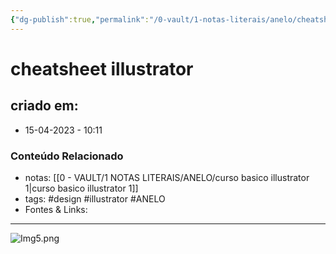 ```yaml
---
{"dg-publish":true,"permalink":"/0-vault/1-notas-literais/anelo/cheatsheet-illustrator/","tags":["design","illustrator","ANELO"],"dgHomeLink":true,"dgShowLocalGraph":true,"dgShowFileTree":true,"dgEnableSearch":true,"noteIcon":""}
---
```


# cheatsheet illustrator

## criado em: 
-  15-04-2023 - 10:11

### Conteúdo Relacionado
- notas: [[0 - VAULT/1 NOTAS LITERAIS/ANELO/curso basico illustrator 1\|curso basico illustrator 1]]
- tags: #design #illustrator #ANELO
- Fontes & Links: 

---

![Img5.png](/img/user/0%20-%20VAULT/1%20NOTAS%20LITERAIS/ANELO/Img5.png)